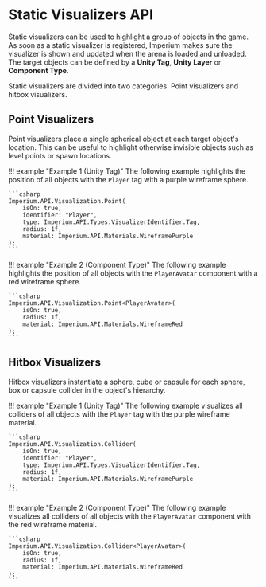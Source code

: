 # Static Visualizers API

Static visualizers can be used to highlight a group of objects in the game. As soon as a static visualizer is registered, Imperium makes sure the visualizer is shown and updated when the arena is loaded and unloaded. The target objects can be defined by a **Unity Tag**, **Unity Layer** or **Component Type**.

Static visualizers are divided into two categories. Point visualizers and hitbox visualizers.

## Point Visualizers

Point visualizers place a single spherical object at each target object's location. This can be useful to highlight otherwise invisible objects such as level points or spawn locations.

!!! example "Example 1 (Unity Tag)"
    The following example highlights the position of all objects with the `Player` tag with a purple wireframe sphere.

    ```csharp
    Imperium.API.Visualization.Point(
        isOn: true,
        identifier: "Player",
        type: Imperium.API.Types.VisualizerIdentifier.Tag,
        radius: 1f,
        material: Imperium.API.Materials.WireframePurple
    );
    ```

!!! example "Example 2 (Component Type)"
    The following example highlights the position of all objects with the `PlayerAvatar` component with a red wireframe sphere.

    ```csharp
    Imperium.API.Visualization.Point<PlayerAvatar>(
        isOn: true,
        radius: 1f,
        material: Imperium.API.Materials.WireframeRed
    );
    ```

## Hitbox Visualizers

Hitbox visualizers instantiate a sphere, cube or capsule for each sphere, box or capsule collider in the object's hierarchy.

!!! example "Example 1 (Unity Tag)"
    The following example visualizes all colliders of all objects with the `Player` tag with the purple wireframe material.

    ```csharp
    Imperium.API.Visualization.Collider(
        isOn: true,
        identifier: "Player",
        type: Imperium.API.Types.VisualizerIdentifier.Tag,
        radius: 1f,
        material: Imperium.API.Materials.WireframePurple
    );
    ```

!!! example "Example 2 (Component Type)"
    The following example visualizes all colliders of all objects with the `PlayerAvatar` component with the red wireframe material.

    ```csharp
    Imperium.API.Visualization.Collider<PlayerAvatar>(
        isOn: true,
        radius: 1f,
        material: Imperium.API.Materials.WireframeRed
    );
    ```